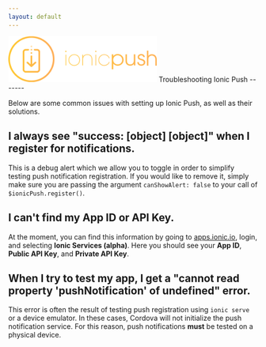 ```yaml
---
layout: default
---
```


<img src="/img/push-docs/pushlogo.png" style="width: 300px;">
Troubleshooting Ionic Push
-------

Below are some common issues with setting up Ionic Push, as well as their solutions.

## I always see "success: \[object\] \[object\]" when I register for notifications.

This is a debug alert which we allow you to toggle in order to simplify testing push notification registration.  If you 
would like to remove it, simply make sure you are passing the argument `canShowAlert: false` to your call of 
`$ionicPush.register()`.

## I can't find my App ID or API Key.

At the moment, you can find this information by going to <a href="apps.ionic.io">apps.ionic.io</a>, login, and selecting 
<strong>Ionic Services (alpha)</strong>.  Here you should see your <strong>App ID</strong>, 
<strong>Public API Key</strong>, and <strong>Private API Key</strong>. 

## When I try to test my app, I get a "cannot read property 'pushNotification' of undefined" error.

This error is often the result of testing push registration using `ionic serve` or a device emulator.  In these cases, 
Cordova will not initialize the push notification service.  For this reason, push notifications <strong>must</strong> be
tested on a physical device.

